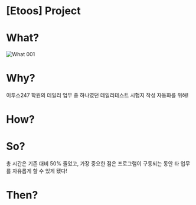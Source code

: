 # [Etoos] Project

<h1> What? </h1>

![What 001](https://user-images.githubusercontent.com/81538994/145347757-b85e918a-8ea4-4deb-bb11-bdbc7e3543b2.jpeg)

<h1> Why? </h1>
이투스247 학원의 데일리 업무 중 하나였던
데일리테스트 시험지 작성 자동화를 위해!

<h1> How? </h1>

<h1> So? </h1>

총 시간은 기존 대비 50% 줄었고,
가장 중요한 점은
프로그램이 구동되는 동안 타 업무를 
자유롭게 할 수 있게 됐다!

<h1> Then? </h1>

